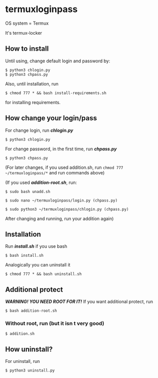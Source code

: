 # termuxloginpass

OS system = Termux

It's termux-locker

## How to install

Until using, change default login and password by:
```
$ python3 chlogin.py
$ python3 chpass.py
```
Also, until installation, run
```
$ chmod 777 * && bash install-requirements.sh
```
for installing requirements.

## How change your login/pass

For change login, run ***chlogin.py***
```
$ python3 chlogin.py
```
For change password, in the first time, run ***chpass.py***
```
$ python3 chpass.py
```
(For later changes, if you used addition.sh, run `chmod 777 ~/termuxloginpass/*` and run commands above)

(If you used ***addition-root.sh***, run:
```
$ sudo bash unadd.sh

$ sudo nano ~/termuxloginpass/login.py (chpass.py)

$ sudo python3 ~/termuxloginpass/chlogin.py (chpass.py)
```
After changing and running, run your addition again)

## Installation

Run ***install.sh*** if you use bash
```
$ bash install.sh
```
Analogically you can uninstall it
```
$ chmod 777 * && bash uninstall.sh
```
## Additional protect

***WARNING! YOU NEED ROOT FOR IT!***
If you want additional protect, run
```
$ bash addition-root.sh
```
### Without root, run (but it isn t very good)
```
$ addition.sh
```
## How uninstall?

For uninstall, run
```
$ python3 uninstall.py
```
